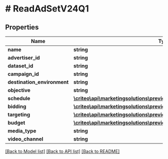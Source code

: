 # # ReadAdSetV24Q1

## Properties

Name | Type | Description | Notes
------------ | ------------- | ------------- | -------------
**name** | **string** |  | [optional]
**advertiser_id** | **string** |  | [optional]
**dataset_id** | **string** |  | [optional]
**campaign_id** | **string** |  | [optional]
**destination_environment** | **string** |  | [optional]
**objective** | **string** |  | [optional]
**schedule** | [**\criteo\api\marketingsolutions\preview\Model\ReadAdSetScheduleV24Q1**](ReadAdSetScheduleV24Q1.md) |  | [optional]
**bidding** | [**\criteo\api\marketingsolutions\preview\Model\ReadAdSetBiddingV24Q1**](ReadAdSetBiddingV24Q1.md) |  | [optional]
**targeting** | [**\criteo\api\marketingsolutions\preview\Model\AdSetTargetingV24Q1**](AdSetTargetingV24Q1.md) |  | [optional]
**budget** | [**\criteo\api\marketingsolutions\preview\Model\ReadAdSetBudgetV24Q1**](ReadAdSetBudgetV24Q1.md) |  | [optional]
**media_type** | **string** |  | [optional]
**video_channel** | **string** |  | [optional]

[[Back to Model list]](../../README.md#models) [[Back to API list]](../../README.md#endpoints) [[Back to README]](../../README.md)
